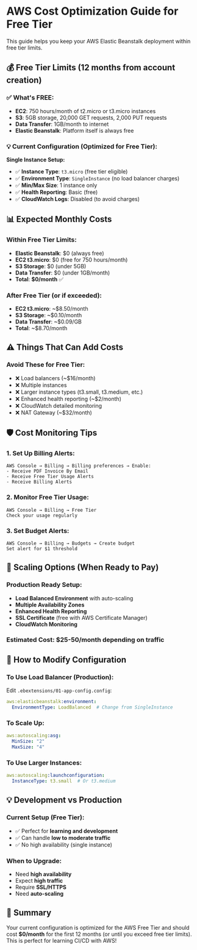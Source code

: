 # AWS Cost Optimization Guide for Free Tier

This guide helps you keep your AWS Elastic Beanstalk deployment within free tier limits.

## 💰 Free Tier Limits (12 months from account creation)

### ✅ What's FREE:
- **EC2**: 750 hours/month of t2.micro or t3.micro instances
- **S3**: 5GB storage, 20,000 GET requests, 2,000 PUT requests
- **Data Transfer**: 1GB/month to internet
- **Elastic Beanstalk**: Platform itself is always free

### 💡 Current Configuration (Optimized for Free Tier):

**Single Instance Setup:**
- ✅ **Instance Type**: `t3.micro` (free tier eligible)
- ✅ **Environment Type**: `SingleInstance` (no load balancer charges)
- ✅ **Min/Max Size**: 1 instance only
- ✅ **Health Reporting**: Basic (free)
- ✅ **CloudWatch Logs**: Disabled (to avoid charges)

## 📊 Expected Monthly Costs

### **Within Free Tier Limits:**
- **Elastic Beanstalk**: $0 (always free)
- **EC2 t3.micro**: $0 (free for 750 hours/month)
- **S3 Storage**: $0 (under 5GB)
- **Data Transfer**: $0 (under 1GB/month)
- **Total**: **$0/month** ✅

### **After Free Tier (or if exceeded):**
- **EC2 t3.micro**: ~$8.50/month
- **S3 Storage**: ~$0.10/month  
- **Data Transfer**: ~$0.09/GB
- **Total**: ~$8.70/month

## ⚠️ Things That Can Add Costs

### **Avoid These for Free Tier:**
- ❌ Load balancers (~$16/month)
- ❌ Multiple instances
- ❌ Larger instance types (t3.small, t3.medium, etc.)
- ❌ Enhanced health reporting (~$2/month)
- ❌ CloudWatch detailed monitoring
- ❌ NAT Gateway (~$32/month)

## 🛡️ Cost Monitoring Tips

### **1. Set Up Billing Alerts:**
```
AWS Console → Billing → Billing preferences → Enable:
- Receive PDF Invoice By Email
- Receive Free Tier Usage Alerts
- Receive Billing Alerts
```

### **2. Monitor Free Tier Usage:**
```
AWS Console → Billing → Free Tier
Check your usage regularly
```

### **3. Set Budget Alerts:**
```
AWS Console → Billing → Budgets → Create budget
Set alert for $1 threshold
```

## 🚀 Scaling Options (When Ready to Pay)

### **Production Ready Setup:**
- **Load Balanced Environment** with auto-scaling
- **Multiple Availability Zones**
- **Enhanced Health Reporting**
- **SSL Certificate** (free with AWS Certificate Manager)
- **CloudWatch Monitoring**

### **Estimated Cost**: $25-50/month depending on traffic

## 🔧 How to Modify Configuration

### **To Use Load Balancer (Production):**
Edit `.ebextensions/01-app-config.config`:
```yaml
aws:elasticbeanstalk:environment:
  EnvironmentType: LoadBalanced  # Change from SingleInstance
```

### **To Scale Up:**
```yaml
aws:autoscaling:asg:
  MinSize: "2"
  MaxSize: "4"
```

### **To Use Larger Instances:**
```yaml
aws:autoscaling:launchconfiguration:
  InstanceType: t3.small  # Or t3.medium
```

## 💡 Development vs Production

### **Current Setup (Free Tier):**
- ✅ Perfect for **learning and development**
- ✅ Can handle **low to moderate traffic**
- ✅ No high availability (single instance)

### **When to Upgrade:**
- Need **high availability**
- Expect **high traffic**
- Require **SSL/HTTPS**
- Need **auto-scaling**

## 🎯 Summary

Your current configuration is optimized for the AWS Free Tier and should cost **$0/month** for the first 12 months (or until you exceed free tier limits). This is perfect for learning CI/CD with AWS!